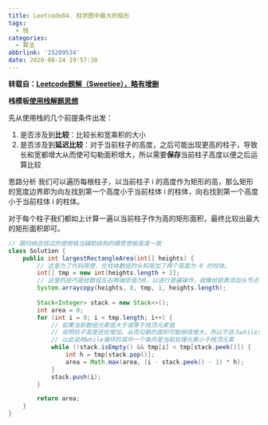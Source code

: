 ```yaml
---
title: Leetcode84. 柱状图中最大的矩形
tags:
  - 栈
categories:
  - 算法
abbrlink: '25209534'
date: 2020-08-24 19:57:30
---
```


**转载自：[Leetcode题解（Sweetiee），略有增删](https://leetcode-cn.com/problems/largest-rectangle-in-histogram/solution/xiang-jie-dan-diao-zhan-bi-xu-miao-dong-by-sweetie/)**

**栈模板[使用栈解题思想](./使用栈解题思想.md)**

<!-- more -->

先从使用栈的几个前提条件出发：

1. 是否涉及到**比较**：比较长和宽乘积的大小
2. 是否涉及到**延迟比较**：对于当前柱子的高度，之后可能出现更高的柱子，导致长和宽都增大从而使可勾勒面积增大，所以需要**保存**当前柱子高度以便之后运算比较

思路分析
我们可以遍历每根柱子，以当前柱子 i 的高度作为矩形的高，那么矩形的宽度边界即为向左找到第一个高度小于当前柱体 i 的柱体，向右找到第一个高度小于当前柱体 i 的柱体。

对于每个柱子我们都如上计算一遍以当前柱子作为高的矩形面积，最终比较出最大的矩形面积即可。

```java
// 跟归纳总结过的使用栈当辅助结构的模思想板高度一致
class Solution {
    public int largestRectangleArea(int[] heights) {
        // 这里为了代码简便，在柱体数组的头和尾加了两个高度为 0 的柱体。
        int[] tmp = new int[heights.length + 2];
      	// 这里的技巧是给数组左右两端添值为0，以进行普遍操作，就像给链表添加头节点一样
        System.arraycopy(heights, 0, tmp, 1, heights.length); 
        
        Stack<Integer> stack = new Stack<>();
        int area = 0;
        for (int i = 0; i < tmp.length; i++) {
            // 如果当前数组元素值大于或等于栈顶元素值
          	// 说明柱子高度还在增加，从而勾勒的面积可能继续增大，所以不进入while处理
          	// 以此说明while循环的其中一个条件是当前处理元素小于栈顶元素
            while (!stack.isEmpty() && tmp[i] < tmp[stack.peek()]) {
                int h = tmp[stack.pop()];
                area = Math.max(area, (i - stack.peek() - 1) * h);   
            }
            stack.push(i);
        }

        return area;
    }
}
```

